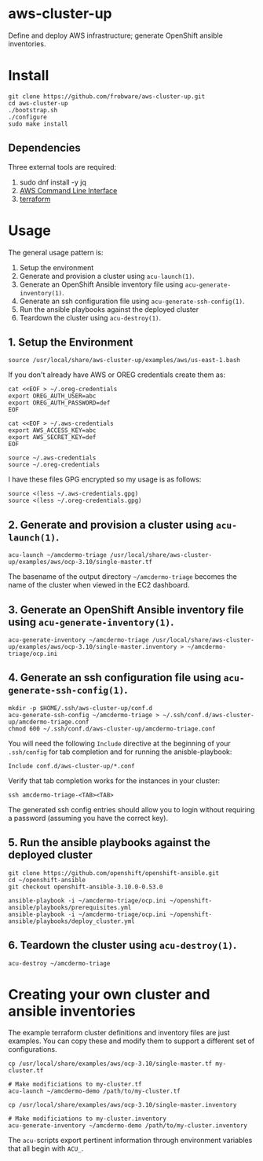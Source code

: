 # aws-cluster-up

Define and deploy AWS infrastructure; generate OpenShift ansible inventories.

# Install

	git clone https://github.com/frobware/aws-cluster-up.git
	cd aws-cluster-up
	./bootstrap.sh
	./configure
	sudo make install

## Dependencies

Three external tools are required:

1. sudo dnf install -y jq
2. [AWS Command Line Interface](https://docs.aws.amazon.com/cli/latest/userguide/installing.html)
3. [terraform](https://www.terraform.io/intro/getting-started/install.html)

# Usage

The general usage pattern is:

1. Setup the environment
2. Generate and provision a cluster using `acu-launch(1)`.
3. Generate an OpenShift Ansible inventory file using `acu-generate-inventory(1)`.
4. Generate an ssh configuration file using `acu-generate-ssh-config(1)`.
5. Run the ansible playbooks against the deployed cluster
6. Teardown the cluster using `acu-destroy(1)`.

## 1. Setup the Environment

	source /usr/local/share/aws-cluster-up/examples/aws/us-east-1.bash

If you don't already have AWS or OREG credentials create them as:

	cat <<EOF > ~/.oreg-credentials
	export OREG_AUTH_USER=abc
	export OREG_AUTH_PASSWORD=def
	EOF

	cat <<EOF > ~/.aws-credentials
	export AWS_ACCESS_KEY=abc
	export AWS_SECRET_KEY=def
	EOF

	source ~/.aws-credentials
	source ~/.oreg-credentials

I have these files GPG encrypted so my usage is as follows:

	source <(less ~/.aws-credentials.gpg)
	source <(less ~/.oreg-credentials.gpg)

## 2. Generate and provision a cluster using `acu-launch(1)`.

	acu-launch ~/amcdermo-triage /usr/local/share/aws-cluster-up/examples/aws/ocp-3.10/single-master.tf

The basename of the output directory `~/amcdermo-triage` becomes the
name of the cluster when viewed in the EC2 dashboard.

## 3. Generate an OpenShift Ansible inventory file using `acu-generate-inventory(1)`.

	acu-generate-inventory ~/amcdermo-triage /usr/local/share/aws-cluster-up/examples/aws/ocp-3.10/single-master.inventory > ~/amcdermo-triage/ocp.ini

## 4. Generate an ssh configuration file using `acu-generate-ssh-config(1)`.

	mkdir -p $HOME/.ssh/aws-cluster-up/conf.d
	acu-generate-ssh-config ~/amcdermo-triage > ~/.ssh/conf.d/aws-cluster-up/amcdermo-triage.conf
	chmod 600 ~/.ssh/conf.d/aws-cluster-up/amcdermo-triage.conf

You will need the following `Include` directive at the beginning of
your `.ssh/config` for tab completion and for running the
anisble-playbook:

	Include conf.d/aws-cluster-up/*.conf

Verify that tab completion works for the instances in your cluster:

	ssh amcdermo-triage-<TAB><TAB>

The generated ssh config entries should allow you to login without
requiring a password (assuming you have the correct key).

## 5. Run the ansible playbooks against the deployed cluster

	git clone https://github.com/openshift/openshift-ansible.git
	cd ~/openshift-ansible
	git checkout openshift-ansible-3.10.0-0.53.0

	ansible-playbook -i ~/amcdermo-triage/ocp.ini ~/openshift-ansible/playbooks/prerequisites.yml
	ansible-playbook -i ~/amcdermo-triage/ocp.ini ~/openshift-ansible/playbooks/deploy_cluster.yml

## 6. Teardown the cluster using `acu-destroy(1)`.

	acu-destroy ~/amcdermo-triage

# Creating your own cluster and ansible inventories

The example terraform cluster definitions and inventory files are just
examples. You can copy these and modify them to support a different
set of configurations.

	cp /usr/local/share/examples/aws/ocp-3.10/single-master.tf my-cluster.tf

	# Make modificiations to my-cluster.tf
	acu-launch ~/amcdermo-demo /path/to/my-cluster.tf

	cp /usr/local/share/examples/aws/ocp-3.10/single-master.inventory

	# Make modificiations to my-cluster.inventory
	acu-generate-inventory ~/amcdermo-demo /path/to/my-cluster.inventory

The `acu-`scripts export pertinent information through environment
variables that all begin with `ACU_`.

